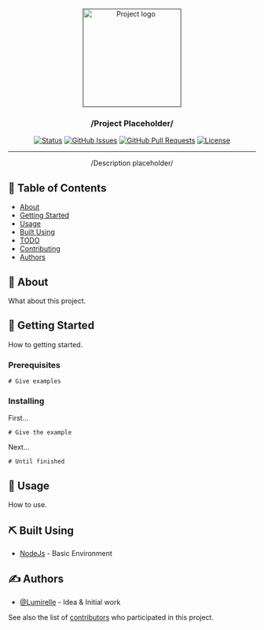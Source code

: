 <!-- NOTE: Don't forget to replace `Lumirelle/Lumirelle` with your repository url -->

<p align="center">
  <a href="" rel="noopener">
 <img width=200px height=200px src="https://i.imgur.com/6wj0hh6.jpg" alt="Project logo"></a>
</p>

<h3 align="center">/Project Placeholder/</h3>

<div align="center">

[![Status](https://img.shields.io/badge/status-active-success.svg)]()
[![GitHub Issues](https://img.shields.io/github/issues/Lumirelle/Lumirelle.svg)](https://github.com/Lumirelle/Lumirelle/issues)
[![GitHub Pull Requests](https://img.shields.io/github/issues-pr/Lumirelle/Lumirelle.svg)](https://github.com/kylelobo/The-Documentation-Compendium/pulls)
[![License](https://img.shields.io/badge/license-MIT-blue.svg)](/LICENSE)

</div>

---

<p align="center"> /Description placeholder/
  <br>
</p>

## 📝 Table of Contents

- [About](#about)
- [Getting Started](#getting_started)
- [Usage](#usage)
- [Built Using](#built_using)
- [TODO](/TODO.md)
- [Contributing](/CONTRIBUTING.md)
- [Authors](#authors)

## 🧐 About <a name = "about"></a>

What about this project.

## 🏁 Getting Started <a name = "getting_started"></a>

How to getting started.

### Prerequisites

```shell
# Give examples
```

### Installing

First...

```shell
# Give the example
```

Next...

```shell
# Until finished
```

## 🎈 Usage <a name="usage"></a>

How to use.

## ⛏️ Built Using <a name = "built_using"></a>

- [NodeJs](https://nodejs.org/en/) - Basic Environment

## ✍️ Authors <a name = "authors"></a>

- [@Lumirelle](https://github.com/Lumirelle) - Idea & Initial work

See also the list of [contributors](https://github.com/Lumirelle/Lumirelle/contributors) who participated in this project.
